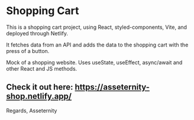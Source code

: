 # Shopping Cart

This is a shopping cart project, using React, styled-components, Vite, and deployed through Netlify.

It fetches data from an API and adds the data to the shopping cart with the press of a button.

Mock of a shopping website. Uses useState, useEffect, async/await and other React and JS methods.

## Check it out here: https://asseternity-shop.netlify.app/

Regards,
Asseternity
